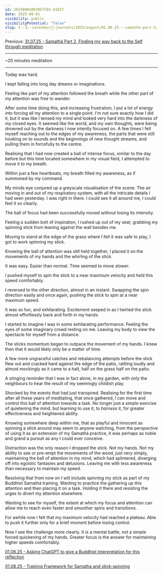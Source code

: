 ```yaml
---
id: 20250801083057592-41027
date: 2025-08-01
visibility: public
visibilityPotential: "false"
slug: 2--🗓️--calendar/📘-journals/2025/august/01.08.25---samathá-part-3,-gathering-attention,-using-attention
---
```

Previous: [31.07.25 - Samathá Part 2, Finding my way back to the Self through meditation](/2--🗓️--Calendar/📘-Journals/2025/July/31.07.25---Samathá-Part-2,-Finding-my-way-back-to-the-Self-through-meditation)

---

~20 minutes meditation

---

Today was hard.

I kept falling into long day dreams or imaginations.

Feeling like part of my attention followed the breath while the other part of my attention was free to wander.

After some time doing this, and increasing frustration, I put a lot of energy into forcing all my attention to a single point. I'm not sure exactly how I did it, but it was like I tensed my mind and looked very hard into the darkness of my closed eyes. It seemed like the world, and my own thoughts, were being drowned out by the darkness I now intently focused on. A few times I felt myself reaching out to the edges of my awareness, the parts that were still hooking on to sounds and the beginnings of new thought streams, and pulling them in forcefully to the centre.

Realising that I had now created a ball of intense focus, similar to the day before but this time located somewhere in my visual field, I attempted to move it to my breath.

Within just a few heartbeats, my breath filled my awareness, as if summoned by my command.

My minds eye conjured up a greyscale visualisation of the scene. The air moving in and out of my respiratory system, with all the intricate details I had seen yesterday. I was right in there. I could see it all around me, I could feel it so clearly.

The ball of focus had been successfully moved without losing its intensity.

Feeling a sudden bolt of inspiration, I rushed up out of my seat, grabbing my spinning stick from leaning against the wall besides me.

Moving to stand at the edge of the grass where I felt it was safe to play, I got to work spinning my stick.

Knowing the ball of attention was still held together, I placed it on the movements of my hands and the whirling of the stick.

It was easy. Easier than normal. Time seemed to move slower.

I pushed myself to spin the stick to a near maximum velocity and held this speed comfortably.

I reversed to the other direction, almost in an instant. Swapping the spin direction easily and once again, pushing the stick to spin at a near maximum speed.

It was so fun, and exhilarating. Excitement seeped in as I twirled the stick almost effortlessly back and forth in my hands.

I started to imagine I was in some exhilarating performance. Feeling the eyes of some imaginary crowd resting on me. Leaving my body to view the spectacle for myself from a distance.

The sticks momentum began to outpace the movement of my hands. I knew then that it would likely only be a matter of time.

A few more ungraceful catches and rebalancing attempts before the stick flew out and cracked hard against the edge of the patio, rattling loudly and almost mockingly as it came to a halt, half on the grass half on the patio.

A stinging reminder that I was in fact alone, in my garden, with only the neighbours to hear the result of my seemingly childish play.

Shocked by the events that had just transpired. Realising for the first time after all these years of meditating, that once gathered, I can move and control this ball of attention towards a task. No longer just a simple exercise of quietening the mind, but learning to use it, to *harness* it, for greater effectiveness and heightened ability.

Knowing somewhere deep within me, that as playful and innocent as spinning a stick around may seem to anyone watching, from the perspective of using it as an extension of my Samathá practice, it was perhaps as noble and grand a pursuit as any I could ever conceive.


Distraction was the only reason I dropped the stick. Not my hands. Not my ability to see or pre-empt the movements of the wood, just very simply, maintaining the ball of attention in my mind, which had splintered, diverging off into egoistic fantasies and delusions. Leaving me with less awareness than necessary to maintain my speed.

Resolving that from now on I will include spinning my stick as part of my Buddhist Samathá training. Wanting to practice the gathering up this attention and then placing it on a task. Holding it there and resisting the urges to divert my attention elsewhere.

Wanting to see for myself, the extent at which my focus and attention can allow me to reach even faster and smoother spins and transitions.

For awhile now I felt that my maximum velocity had reached a plateau. Able to push it further only for a brief moment before losing control. 

Now I see the challenge more clearly. It is a mental battle, not a simple forced quickening of my hands. Greater focus is the answer for maintaining higher speeds comfortably.



[01.08.25 - Asking ChatGPT to give a Buddhist Interpretation for this reflection](/2--🗓️--Calendar/📘-Journals/2025/August/01.08.25---Asking-ChatGPT-to-give-a-Buddhist-Interpretation-for-this-reflection)

[01.08.25 - Training Framework for Samatha and stick-spinning](/2--🗓️--Calendar/📘-Journals/2025/August/01.08.25---Training-Framework-for-Samatha-and-stick-spinning)


